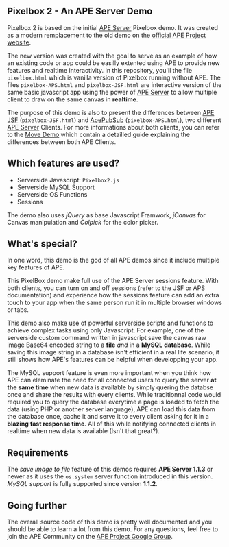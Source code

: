 ## Pixelbox 2 - An APE Server Demo
Pixelbox 2 is based on the initial [APE Server](https://github.com/APE-Project/APE_Server) Pixelbox demo. It was created as a modern remplacement to the old demo on the [official APE Project website](http://ape-project.org/).

The new version was created with the goal to serve as an example of how an existing code or app could be easilly extented using APE to provide new features and realtime interactivity. In this repository, you'll the file ``pixelbox.html`` which is vanilla version of Pixelbox running without APE. The files ``pixelbox-APS.html`` and ``pixelbox-JSF.html`` are interactive version of the same basic javascript app using the power of [APE Server](https://github.com/APE-Project/APE_Server) to allow multiple client to draw on the same canvas in **realtime**.


The purpose of this demo is also to present the differences between [APE JSF](https://github.com/APE-Project/APE_JSF) (``pixelbox-JSF.html``) and [ApePubSub](https://github.com/ptejada/ApePubSub) (``pixelbox-APS.html``), two different [APE Server](https://github.com/APE-Project/APE_Server) Clients. For more informations about both clients, you can refer to the [Move Demo](https://github.com/lcharette/JSF-vs.-APS---Move-demo) which contain a detailled guide explaining the differences between both APE Clients.


## Which features are used?

* Serverside Javascript: ``Pixelbox2.js``
* Serverside MySQL Support
* Serverside OS Functions
* Sessions

The demo also uses *jQuery* as base Javascript Framwork, *jCanvas* for Canvas manipulation and *Colpick* for the color picker.

## What's special?
In one word, this demo is the god of all APE demos since it include multiple key features of APE.

This PixelBox demo make full use of the APE Server sessions feature. With both clients, you can turn on and off sessions (refer to the JSF or APS documentation) and experience how the sessions feature can add an extra touch to your app when the same person run it in multiple browser windows or tabs.

This demo also make use of powerful serverside scripts and functions to achieve complex tasks using only Javascript. For example, one of the serverside custom command written in javascript save the canvas raw image Base64 encoded string to a **file** *and* in a **MySQL database**. While saving this image string in a database isn't efficient in a real life scenario, it still shows how APE's features can be helpful when developping your app.

The MySQL support feature is even more important when you think how APE can eleminate the need for all connected users to query the server **at the same time** when new data is available by simply quering the databse once and share the results with every clients. While traditionnal code would required you to query the database everytime a page is loaded to fetch the data (using PHP or another server language), APE can load this data from the database once, cache it and serve it to every client asking for it in a **blazing fast response time**. All of this while notifying connected clients in realtime when new data is available (Isn't that great?).

## Requirements
The *save image to file* feature of this demos requires **APE Server 1.1.3** or newer as it uses the ``os.system`` server function introduced in this version. *MySQL support* is fully supported since version **1.1.2**.


## Going further
The overall source code of this demo is pretty well documented and you should be able to learn a lot from this demo. For any questions, feel free to join the APE Community on the [APE Project Google Group](https://groups.google.com/forum/#!forum/ape-project).
